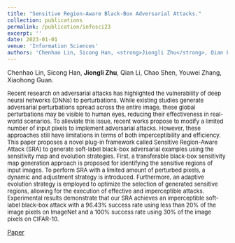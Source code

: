 ```yaml
---
title: "Sensitive Region-Aware Black-Box Adversarial Attacks."
collection: publications
permalink: /publication/infosci23
excerpt: ''
date: 2023-01-01
venue: 'Information Sciences'
authors: 'Chenhao Lin, Sicong Han, <strong>Jiongli Zhu</strong>, Qian Li, Chao Shen, Youwei Zhang, Xiaohong Guan'
---
```

Chenhao Lin, Sicong Han, **Jiongli Zhu**, Qian Li, Chao Shen, Youwei Zhang, Xiaohong Guan.<br>

<font size=2>Recent research on adversarial attacks has highlighted the vulnerability of deep neural networks (DNNs) to perturbations. While existing studies generate adversarial perturbations spread across the entire image, these global perturbations may be visible to human eyes, reducing their effectiveness in real-world scenarios. To alleviate this issue, recent works propose to modify a limited number of input pixels to implement adversarial attacks. However, these approaches still have limitations in terms of both imperceptibility and efficiency. This paper proposes a novel plug-in framework called Sensitive Region-Aware Attack (SRA) to generate soft-label black-box adversarial examples using the sensitivity map and evolution strategies. First, a transferable black-box sensitivity map generation approach is proposed for identifying the sensitive regions of input images. To perform SRA with a limited amount of perturbed pixels, a dynamic and adjustment strategy is introduced. Furthermore, an adaptive evolution strategy is employed to optimize the selection of generated sensitive regions, allowing for the execution of effective and imperceptible attacks. Experimental results demonstrate that our SRA achieves an imperceptible soft-label black-box attack with a 96.43% success rate using less than 20% of the image pixels on ImageNet and a 100% success rate using 30% of the image pixels on CIFAR-10.</font>
<br>

[Paper](https://www.sciencedirect.com/science/article/abs/pii/S0020025523004978)